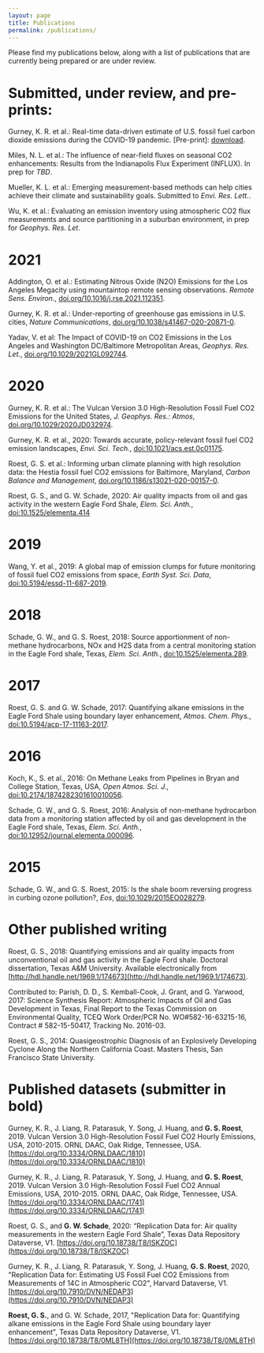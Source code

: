 ```yaml
---
layout: page
title: Publications
permalink: /publications/
---
```


Please find my publications below, along with a list of publications that are currently being prepared or are under review.


# Submitted, under review, and pre-prints:

Gurney, K. R. et al.: Real-time data-driven estimate of U.S. fossil fuel carbon dioxide emissions during the COVID-19 pandemic. [Pre-print]: [download](https://eartharxiv.org/repository/object/2266/download/4669/).

Miles, N. L. et al.: The influence of near-field fluxes on seasonal CO2 enhancements: Results from the Indianapolis Flux Experiment (INFLUX). In prep for *TBD*.

Mueller, K. L. et al.: Emerging measurement-based methods can help cities achieve their climate and sustainability goals. Submitted to *Envi. Res. Lett.*.

Wu, K. et al.: Evaluating an emission inventory using atmospheric CO2 flux measurements and source partitioning in a suburban environment, in prep for *Geophys. Res. Let*.




# 2021

Addington, O. et al.: Estimating Nitrous Oxide (N2O) Emissions for the Los Angeles Megacity using mountaintop remote sensing observations. *Remote Sens. Environ.*, [doi.org/10.1016/j.rse.2021.112351](https://doi.org/10.1016/j.rse.2021.112351).

Gurney, K. R. et al.: Under-reporting of greenhouse gas emissions in U.S. cities, *Nature Communications*, [doi.org/10.1038/s41467-020-20871-0](https://doi.org/10.1038/s41467-020-20871-0).

Yadav, V. et al: The Impact of COVID-19 on CO2 Emissions in the Los Angeles and Washington DC/Baltimore Metropolitan Areas, *Geophys. Res. Let.*, [doi.org/10.1029/2021GL092744](https://doi.org/10.1029/2021GL092744).




# 2020

Gurney, K. R. et al.: The Vulcan Version 3.0 High-Resolution Fossil Fuel CO2 Emissions for the United States, *J. Geophys. Res.: Atmos*, [doi.org/10.1029/2020JD032974](https://doi.org/10.1029/2020JD032974).

Gurney, K. R. et al., 2020: Towards accurate, policy-relevant fossil fuel CO2 emission landscapes, *Envi. Sci. Tech.*, [doi:10.1021/acs.est.0c01175](https://doi.org/10.1021/acs.est.0c01175).

Roest, G. S. et al.: Informing urban climate planning with high resolution data: the Hestia fossil fuel CO2 emissions for Baltimore, Maryland, *Carbon Balance and Management*, [doi.org/10.1186/s13021-020-00157-0](https://doi.org/10.1186/s13021-020-00157-0).

Roest, G. S., and G. W. Schade, 2020: Air quality impacts from oil and gas activity in the western Eagle Ford Shale, *Elem. Sci. Anth.*, [doi:10.1525/elementa.414](http://doi.org/10.1525/elementa.414)

# 2019

Wang, Y. et al., 2019: A global map of emission clumps for future monitoring of fossil fuel CO2 emissions from space, *Earth Syst. Sci. Data*, [doi:10.5194/essd-11-687-2019](https://doi.org/10.5194/essd-11-687-2019).

# 2018

Schade, G. W., and G. S. Roest, 2018: Source apportionment of non-methane hydrocarbons, NOx and H2S data from a central monitoring station in the Eagle Ford shale, Texas, *Elem. Sci. Anth.*, [doi:10.1525/elementa.289](http://doi.org/10.1525/elementa.289).

# 2017

Roest, G. S. and G. W. Schade, 2017: Quantifying alkane emissions in the Eagle Ford Shale using boundary layer enhancement, *Atmos. Chem. Phys.*, [doi:10.5194/acp-17-11163-2017](https://doi.org/10.5194/acp-17-11163-2017
).

# 2016

Koch, K., S. et al., 2016: On Methane Leaks from Pipelines in Bryan and College Station, Texas, USA, *Open Atmos. Sci. J.*, [doi:10.2174/1874282301610010056](https://benthamopen.com/ABSTRACT/TOASCJ-10-56).

Schade, G. W., and G. S. Roest, 2016: Analysis of non-methane hydrocarbon data from a monitoring station affected by oil and gas development in the Eagle Ford shale, Texas, *Elem. Sci. Anth.*, [doi:10.12952/journal.elementa.000096](http://doi.org/10.12952/journal.elementa.000096).

# 2015

Schade, G. W., and G. S. Roest, 2015: Is the shale boom reversing progress in curbing ozone pollution?, *Eos*, [doi:10.1029/2015EO028279](https://eos.org/opinions/is-the-shale-boom-reversing-progress-in-curbing-ozone-pollution).

# Other published writing

Roest, G. S., 2018: Quantifying emissions and air quality impacts from unconventional oil and gas activity in the Eagle Ford shale. Doctoral dissertation, Texas A&M University. Available electronically from [http://hdl.handle.net/1969.1/174673](http://hdl.handle.net/1969.1/174673).

Contributed to: Parish, D. D., S. Kemball-Cook, J. Grant, and G. Yarwood, 2017: Science Synthesis Report: Atmospheric Impacts of Oil and Gas Development in Texas, Final Report to the Texas Commission on Environmental Quality, TCEQ Work Order/PCR No. WO#582-16-63215-16, Contract # 582-15-50417, Tracking No. 2016-03.

Roest, G. S., 2014: Quasigeostrophic Diagnosis of an Explosively Developing Cyclone Along the Northern California Coast. Masters Thesis, San Francisco State University.

# Published datasets (submitter in **bold**)

Gurney, K. R., J. Liang, R. Patarasuk, Y. Song, J. Huang, and **G. S. Roest**, 2019. Vulcan Version 3.0 High-Resolution Fossil Fuel CO2 Hourly Emissions, USA, 2010-2015. ORNL DAAC, Oak Ridge, Tennessee, USA. [https://doi.org/10.3334/ORNLDAAC/1810](https://doi.org/10.3334/ORNLDAAC/1810)

Gurney, K. R., J. Liang, R. Patarasuk, Y. Song, J. Huang, and **G. S. Roest**, 2019. Vulcan Version 3.0 High-Resolution Fossil Fuel CO2 Annual Emissions, USA, 2010-2015. ORNL DAAC, Oak Ridge, Tennessee, USA. [https://doi.org/10.3334/ORNLDAAC/1741](https://doi.org/10.3334/ORNLDAAC/1741) 

Roest, G. S., and **G. W. Schade**, 2020: “Replication Data for: Air quality measurements in the western Eagle Ford Shale”, Texas Data Repository Dataverse, V1. [https://doi.org/10.18738/T8/ISKZOC](https://doi.org/10.18738/T8/ISKZOC)

Gurney, K. R., J. Liang, R. Patarasuk, Y. Song, J. Huang, **G. S. Roest**, 2020, "Replication Data for: Estimating US Fossil Fuel CO2 Emissions from Measurements of 14C in Atmospheric CO2", Harvard Dataverse, V1. [https://doi.org/10.7910/DVN/NEDAP3](https://doi.org/10.7910/DVN/NEDAP3)

**Roest, G. S.**, and G. W. Schade, 2017, "Replication Data for: Quantifying alkane emissions in the Eagle Ford Shale using boundary layer enhancement", Texas Data Repository Dataverse, V1. [https://doi.org/10.18738/T8/0ML8TH](https://doi.org/10.18738/T8/0ML8TH)


